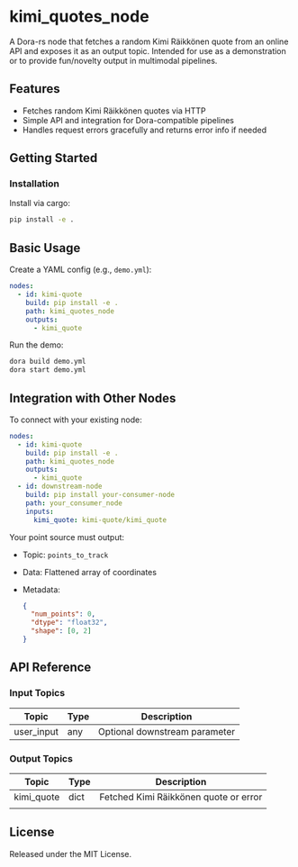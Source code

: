 # kimi_quotes_node

A Dora-rs node that fetches a random Kimi Räikkönen quote from an online API and exposes it as an output topic. Intended for use as a demonstration or to provide fun/novelty output in multimodal pipelines.

## Features
- Fetches random Kimi Räikkönen quotes via HTTP
- Simple API and integration for Dora-compatible pipelines
- Handles request errors gracefully and returns error info if needed

## Getting Started

### Installation
Install via cargo:
```bash
pip install -e .
```

## Basic Usage

Create a YAML config (e.g., `demo.yml`):

```yaml
nodes:
  - id: kimi-quote
    build: pip install -e .
    path: kimi_quotes_node
    outputs:
      - kimi_quote
```

Run the demo:

```bash
dora build demo.yml
dora start demo.yml
```


## Integration with Other Nodes

To connect with your existing node:

```yaml
nodes:
  - id: kimi-quote
    build: pip install -e .
    path: kimi_quotes_node
    outputs:
      - kimi_quote
  - id: downstream-node
    build: pip install your-consumer-node
    path: your_consumer_node
    inputs:
      kimi_quote: kimi-quote/kimi_quote
```

Your point source must output:

* Topic: `points_to_track`
* Data: Flattened array of coordinates
* Metadata:

  ```json
  {
    "num_points": 0,
    "dtype": "float32",
    "shape": [0, 2]
  }
  ```

## API Reference

### Input Topics

| Topic       | Type   | Description           |
| ----------- | ------ | --------------------- |
| user_input  | any    | Optional downstream parameter |

### Output Topics

| Topic       | Type       | Description                            |
| ----------- | ----------| -------------------------------------- |
| kimi_quote  | dict      | Fetched Kimi Räikkönen quote or error  |
|             |           |                                        |


## License

Released under the MIT License.
